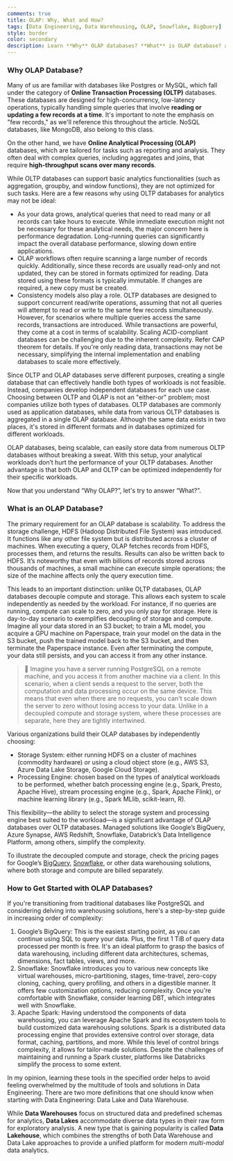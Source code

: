 ```yaml
---
comments: true
title: OLAP: Why, What and How?
tags: [Data Engineering, Data Warehousing, OLAP, Snowflake, BigQuery]
style: border
color: secondary
description: Learn **Why** OLAP databases? **What** is OLAP database? and **How** to Get Started with OLAP Databases? 
---
```


### Why OLAP Database?

Many of us are familiar with databases like Postgres or MySQL, which fall under the category of **Online Transaction Processing (OLTP)** databases. These databases are designed for high-concurrency, low-latency operations, typically handling simple queries that involve **reading or updating a few records at a time**. It's important to note the emphasis on "few records," as we'll reference this throughout the article. NoSQL databases, like MongoDB, also belong to this class.

On the other hand, we have **Online Analytical Processing (OLAP)** databases, which are tailored for tasks such as reporting and analysis. They often deal with complex queries, including aggregates and joins, that require **high-throughput scans over many records**.

While OLTP databases can support basic analytics functionalities (such as aggregation, groupby, and window functions), they are not optimized for such tasks. Here are a few reasons why using OLTP databases for analytics may not be ideal:

- As your data grows, analytical queries that need to read many or all records can take hours to execute. While immediate execution might not be necessary for these analytical needs, the major concern here is performance degradation. Long-running queries can significantly impact the overall database performance, slowing down entire applications.
- OLAP workflows often require scanning a large number of records quickly. Additionally, since these records are usually read-only and not updated, they can be stored in formats optimized for reading. Data stored using these formats is typically immutable. If changes are required, a new copy must be created.
- Consistency models also play a role. OLTP databases are designed to support concurrent read/write operations, assuming that not all queries will attempt to read or write to the same few records simultaneously. However, for scenarios where multiple queries access the same records, transactions are introduced. While transactions are powerful, they come at a cost in terms of scalability. Scaling ACID-compliant databases can be challenging due to the inherent complexity. Refer CAP theorem for details. If you're only reading data, transactions may not be necessary, simplifying the internal implementation and enabling databases to scale more effectively.

Since OLTP and OLAP databases serve different purposes, creating a single database that can effectively handle both types of workloads is not feasible. Instead, companies develop independent databases for each use case. Choosing between OLTP and OLAP is not an "either-or" problem; most companies utilize both types of databases. OLTP databases are commonly used as application databases, while data from various OLTP databases is aggregated in a single OLAP database. Although the same data exists in two places, it's stored in different formats and in databases optimized for different workloads.

OLAP databases, being scalable, can easily store data from numerous OLTP databases without breaking a sweat. With this setup, your analytical workloads don’t hurt the performance of your OLTP databases. Another advantage is that both OLAP and OLTP can be optimized independently for their specific workloads.

Now that you understand “Why OLAP?”, let's try to answer “What?”.

### What is an OLAP Database?

The primary requirement for an OLAP database is scalability. To address the storage challenge, HDFS (Hadoop Distributed File System) was introduced. It functions like any other file system but is distributed across a cluster of machines. When executing a query, OLAP fetches records from HDFS, processes them, and returns the results. Results can also be written back to HDFS. It’s noteworthy that even with billions of records stored across thousands of machines, a small machine can execute simple operations; the size of the machine affects only the query execution time.

This leads to an important distinction: unlike OLTP databases, OLAP databases decouple compute and storage. This allows each system to scale independently as needed by the workload. For instance, if no queries are running, compute can scale to zero, and you only pay for storage. Here is day-to-day scenario to exemplifies decoupling of storage and compute. Imagine all your data stored in an S3 bucket; to train a ML model, you acquire a GPU machine on Paperspace, train your model on the data in the S3 bucket, push the trained model back to the S3 bucket, and then terminate the Paperspace instance. Even after terminating the compute, your data still persists, and you can access it from any other instance.


> 🚨 Imagine you have a server running PostgreSQL on a remote machine, and you access it from another machine via a client. In this scenario, when a client sends a request to the server, both the computation and data processing occur on the same device. This means that even when there are no requests, you can't scale down the server to zero without losing access to your data. Unlike in a decoupled compute and storage system, where these processes are separate, here they are tightly intertwined.


Various organizations build their OLAP databases by independently choosing:

- Storage System: either running HDFS on a cluster of machines (commodity hardware) or using a cloud object store (e.g., AWS S3, Azure Data Lake Storage, Google Cloud Storage).
- Processing Engine: chosen based on the types of analytical workloads to be performed, whether batch processing engine (e.g., Spark, Presto, Apache Hive), stream processing engine (e.g., Spark, Apache Flink), or machine learning library (e.g., Spark MLlib, scikit-learn, R).

This flexibility—the ability to select the storage system and processing engine best suited to the workload—is a significant advantage of OLAP databases over OLTP databases. Managed solutions like Google’s BigQuery, Azure Synapse, AWS Redshift, Snowflake, Databrick’s Data Intelligence Platform, among others, simplify the complexity.

To illustrate the decoupled compute and storage, check the pricing pages for Google’s [BigQuery](https://cloud.google.com/bigquery/pricing), [Snowflake](https://www.snowflake.com/legal-files/CreditConsumptionTable.pdf), or other data warehousing solutions, where both storage and compute are billed separately.

### How to Get Started with OLAP Databases?

If you're transitioning from traditional databases like PostgreSQL and considering delving into warehousing solutions, here's a step-by-step guide in increasing order of complexity:

1. Google’s BigQuery: This is the easiest starting point, as you can continue using SQL to query your data. Plus, the first 1 TiB of query data processed per month is free. It's an ideal platform to grasp the basics of data warehousing, including different data architectures, schemas, dimensions, fact tables, views, and more.
2. Snowflake: Snowflake introduces you to various new concepts like virtual warehouses, micro-partitioning, stages, time-travel, zero-copy cloning, caching, query profiling, and others in a digestible manner. It offers few customization options, reducing complexity. Once you're comfortable with Snowflake, consider learning DBT, which integrates well with Snowflake.
3. Apache Spark: Having understood the components of data warehousing, you can leverage Apache Spark and its ecosystem tools to build customized data warehousing solutions. Spark is a distributed data processing engine that provides extensive control over storage, data format, caching, partitions, and more. While this level of control brings complexity, it allows for tailor-made solutions. Despite the challenges of maintaining and running a Spark cluster, platforms like Databricks simplify the process to some extent.

In my opinion, learning these tools in the specified order helps to avoid feeling overwhelmed by the multitude of tools and solutions in Data Engineering. There are two more definitions that one should know when starting with Data Engineering: Data Lake and Data Warehouse. 

While **Data Warehouses** focus on structured data and predefined schemas for analytics, **Data Lakes** accommodate diverse data types in their raw form for exploratory analysis. A new type that is gaining popularity is called **Data Lakehouse**, which combines the strengths of both Data Warehouse and Data Lake approaches to provide a unified platform for modern *multi-modal* data analytics.